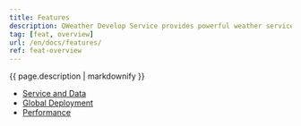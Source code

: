 ```yaml
---
title: Features
description: QWeather Develop Service provides powerful weather services, learn about the features and capabilities of our services.
tag: [feat, overview]
url: /en/docs/features/
ref: feat-overview
---
```


{{ page.description | markdownify }}

- [Service and Data](/en/docs/features/service-and-data/)
- [Global Deployment](/en/docs/features/global-deployment/)
- [Performance](/en/docs/features/performance/)